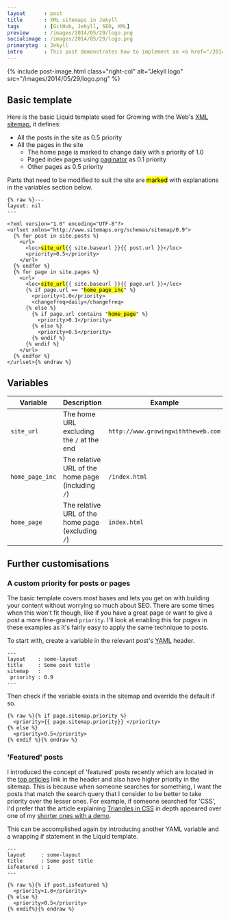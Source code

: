 ```yaml
---
layout      : post
title       : XML sitemaps in Jekyll
tags        : [GitHub, Jekyll, SEO, XML]
preview     : /images/2014/05/29/logo.png
socialimage : /images/2014/05/29/logo.png
primarytag  : Jekyll
intro       : This post demonstrates how to implement an <a href="/2014/03/xml-sitemaps.html">XML sitemap</a> in <a href="http://jekyllrb.com/">Jekyll's</a> Liquid templating engine. I recommend reading up on <a href="/2014/03/xml-sitemaps.html">XML sitemaps here</a> if you aren't familiar with them.
---
```


{% include post-image.html class="right-col" alt="Jekyll logo" src="/images/2014/05/29/logo.png" %}

## Basic template

Here is the basic Liquid template used for Growing with the Web's <a href="/sitemap.xml">XML sitemap</a>, it defines:

- All the posts in the site as 0.5 priority
- All the pages in the site
   - The home page is marked to change daily with a priority of 1.0
   - Paged index pages using [paginator][4] as 0.1 priority
   - Other pages as 0.5 priority

Parts that need to be modified to suit the site are <mark>marked</mark> with explanations in the variables section below.

<!--prettify lang=xml-->
<pre><code>{% raw %}---
layout: nil
---

&lt;?xml version="1.0" encoding="UTF-8"?&gt;
&lt;urlset xmlns="http://www.sitemaps.org/schemas/sitemap/0.9"&gt;
  {% for post in site.posts %}
    &lt;url&gt;
      &lt;loc&gt;<mark>site_url</mark>{{ site.baseurl }}{{ post.url }}&lt;/loc&gt;
      &lt;priority&gt;0.5&lt;/priority&gt;
    &lt;/url&gt;
  {% endfor %}
  {% for page in site.pages %}
    &lt;url&gt;
      &lt;loc&gt;<mark>site_url</mark>{{ site.baseurl }}{{ page.url }}&lt;/loc&gt;
      {% if page.url == "<mark>home_page_inc</mark>" %}
        &lt;priority&gt;1.0&lt;/priority&gt;
        &lt;changefreq&gt;daily&lt;/changefreq&gt;
      {% else %}
        {% if page.url contains "<mark>home_page</mark>" %}
          &lt;priority&gt;0.1&lt;/priority&gt;
        {% else %}
          &lt;priority&gt;0.5&lt;/priority&gt;
        {% endif %}
      {% endif %}
    &lt;/url&gt;
  {% endfor %}
&lt;/urlset&gt;{% endraw %}</code></pre>



## Variables

| Variable        | Description                                       | Example
|-----------------|---------------------------------------------------|--------
| `site_url`      | The home URL excluding the `/` at the end         | `http://www.growingwiththeweb.com`
| `home_page_inc` | The relative URL of the home page (including `/`) | `/index.html`
| `home_page`     | The relative URL of the home page (excluding `/`) | `index.html`



## Further customisations

### A custom priority for posts or pages

The basic template covers most bases and lets you get on with building your content without worrying so much about SEO. There are some times when this won't fit though, like if you have a great page or want to give a post a more fine-grained `priority`. I'll look at enabling this for *pages* in these examples as it's fairly easy to apply the same technique to posts.

To start with, create a variable in the relevant post's <abbr title="YAML Ain't Markup Language">YAML</abbr> header.

    ---
    layout    : some-layout
    title     : Some post title
    sitemap   :
     priority : 0.9
    ---

Then check if the variable exists in the sitemap and override the default if so.

<!--prettify lang=xml-->
<pre><code>{% raw %}{% if page.sitemap.priority %}
  &lt;priority&gt;{{ page.sitemap.priority}} &lt;/priority&gt;
{% else %}
  &lt;priority&gt;0.5&lt;/priority&gt;
{% endif %}{% endraw %}</code></pre>

### 'Featured' posts

I introduced the concept of 'featured' posts recently which are located in the [top articles][1] link in the header and also have higher priority in the sitemap. This is because when someone searches for something, I want the posts that match the search query that I consider to be better to take priority over the lesser ones. For example, if someone searched for 'CSS', I'd prefer that the article explaining [Triangles in CSS][2] in depth appeared over one of my [shorter ones with a demo][3].

This can be accomplished again by introducing another YAML variable and a wrapping if statement in the Liquid template.

    ---
    layout     : some-layout
    title      : Some post title
    isfeatured : 1
    ---

<!--prettify lang=xml-->
<pre><code>{% raw %}{% if post.isfeatured %}
  &lt;priority&gt;1.0&lt;/priority&gt;
{% else %}
  &lt;priority&gt;0.5&lt;/priority&gt;
{% endif%}{% endraw %}</code></pre>



[1]: /p/top-articles.html
[2]: /2013/03/triangles-in-css.html
[3]: /2012/10/chrome-gmail-logo-in-pure-css.html
[4]: http://jekyllrb.com/docs/pagination/
